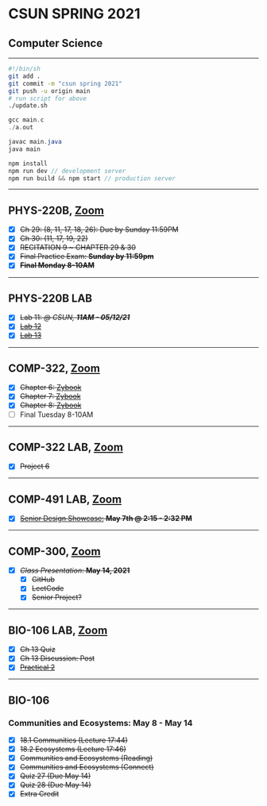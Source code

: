 # CSUN SPRING 2021

## Computer Science

***

```bash
#!/bin/sh
git add .
git commit -m "csun spring 2021"
git push -u origin main
# run script for above
./update.sh
```

```c
gcc main.c
./a.out
```

```java
javac main.java
java main
```

```javascript
npm install
npm run dev // development server
npm run build && npm start // production server
```

***

## PHYS-220B, [Zoom](https://csun.zoom.us/meeting/register/tZ0kc-CprD0rHNEzHv9Dvm-WCKMQKCqze8SI)

- [X] ~~Ch 29: (8, 11, 17, 18, 26): Due by Sunday 11:59PM~~
- [x] ~~Ch 30: (11, 17, 19, 22)~~
- [X] ~~RECITATION 9 ~ CHAPTER 29 & 30~~
- [x] ~~Final Practice Exam: **Sunday by 11:59pm**~~
- [x] ~~**Final Monday 8-10AM**~~

***

## PHYS-220B LAB

- [X] ~~Lab 11: _@ CSUN, **11AM - 05/12/21**_~~
- [X] ~~[Lab 12](https://www.csun.edu/~hpostma/2021-1-220BL/lab12/lab12.html)~~
- [X] ~~[Lab 13](https://www.csun.edu/~hpostma/2021-1-220BL/lab13/lab13.html)~~

***

## COMP-322, [Zoom](https://csun.zoom.us/j/89815022379?pwd=b2dJVllxQnZ2VDViTWJza2dSN2VrQT09)

- [X] ~~Chapter 6: [Zybook](https://docs.google.com/document/d/1ok55Toj0mHL_4XhrBburVK8euIC3FC55qj69Ri3ADD4/edit)~~
- [X] ~~Chapter 7: [Zybook](https://docs.google.com/document/d/1ok55Toj0mHL_4XhrBburVK8euIC3FC55qj69Ri3ADD4/edit)~~
- [X] ~~Chapter 8: [Zybook](https://docs.google.com/document/d/1ok55Toj0mHL_4XhrBburVK8euIC3FC55qj69Ri3ADD4/edit)~~
- [ ] Final Tuesday 8-10AM

***

## COMP-322 LAB, [Zoom](https://csun.zoom.us/j/85037971220?pwd=Vk5JbnBLQVlpU3ZQL0Z6R0dXbW1JZz09#success)

- [X] ~~Project 6~~

***

## COMP-491 LAB, [Zoom](https://csun.zoom.us/j/4853398877?pwd=NHd2T292blFlc2pZMmpTMENncFdBZz09)

- [X] ~~[Senior Design Showcase:](https://docs.google.com/document/d/1kPaWEoUQstn80dZ6LSDKEgsV5TF5foAJngix_0LeQKw/edit) **May 7th @ 2:15 - 2:32 PM**~~

***

## COMP-300, [Zoom](https://csun.zoom.us/j/98975075063?pwd=TnRMZmNQQ2gwSlo3R1UzQkNvcG8vUT09)

- [x] ~~_Class Presentation_: **May 14, 2021**~~
  - [X] ~~GitHub~~
  - [X] ~~LeetCode~~
  - [X] ~~Senior Project?~~

***

## BIO-106 LAB, [Zoom](https://csun.zoom.us/j/4814581723?pwd=YTQ3eDFyUGIzYTd6SWg4amtCdElKdz09)

- [X] ~~Ch 13 Quiz~~
- [X] ~~Ch 13 Discussion: Post~~
- [X] ~~[Practical 2](https://docs.google.com/document/d/1-UKJeaXqltIGNa5sww4WQZReALMdI7oYnuU_DiYIbiY/edit)~~

***

## BIO-106

### Communities and Ecosystems: May 8 - May 14

- [X] ~~18.1 Communities (Lecture 17:44)~~
- [X] ~~18.2 Ecosystems (Lecture 17:46)~~
- [X] ~~Communities and Ecosystems (Reading)~~
- [X] ~~Communities and Ecosystems (Connect)~~
- [X] ~~Quiz 27 (Due May 14)~~
- [X] ~~Quiz 28 (Due May 14)~~
- [X] ~~Extra Credit~~
